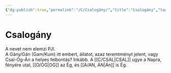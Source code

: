 ```yaml
---
{"dg-publish":true,"permalink":"/C/Csalogány/","title":"Csalogány","tags":["formatted🟢"],"created":"2023-10-18T08:45","updated":"2023-10-19T03:28"}
---
```



# Csalogány

A nevet nem elemzi PJI.   
A Gány/Gán (Gam/Kum) itt embert, állatot, azaz teremtményt jelent, vagy Csal-Og-Án a helyes felbontás? Inkább. A [[C/CSAL\|CSAL]] ugye a Napra, fényére utal, [[O/OG\|OG]] az Ég, és [[A/AN, ÁN\|Án]] is Ég.  